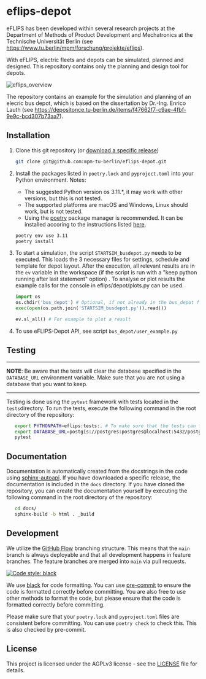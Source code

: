 # eflips-depot

eFLIPS has been developed within several research projects at the Department of Methods of Product Development and
Mechatronics at the Technische Universität Berlin (see https://www.tu.berlin/mpm/forschung/projekte/eflips).

With eFLIPS, electric fleets and depots can be simulated, planned and designed.
This repository contains only the planning and design tool for depots.

![eflips_overview](https://user-images.githubusercontent.com/74250473/236144949-4192e840-0e3d-4b65-9f78-af8e01ad9ef3.png)

The repository contains an example for the simulation and planning of an elecric bus depot, which is based on the
dissertation by Dr.-Ing. Enrico Lauth (see https://depositonce.tu-berlin.de/items/f47662f7-c9ae-4fbf-9e9c-bcd307b73aa7).

## Installation

1. Clone this git repository (or [download a specific release](https://github.com/mpm-tu-berlin/eflips-depot/releases))

    ```bash
    git clone git@github.com:mpm-tu-berlin/eflips-depot.git
    ```
2. Install the packages listed in `poetry.lock` and `pyproject.toml` into your Python environment. Notes:
    - The suggested Python version os 3.11.*, it may work with other versions, but this is not tested.
    - The supported platforms are macOS and Windows, Linux should work, but is not tested.
    - Using the [poetry](https://python-poetry.org/) package manager is recommended. It can be installed accoring to the
      instructions listed [here](https://python-poetry.org/docs/#installing-with-the-official-installer).
    ```bash
    poetry env use 3.11
    poetry install
    ```

3. To start a simulation, the script `STARTSIM_busdepot.py` needs to be executed. This loads the 3 necessary files for
   settings, schedule and template for depot layout. After the execution, all relevant results are in the `ev` variable
   in the workspace (if the script is run with a "keep python running after last statement" option) . To analyse or plot
   results the example calls for the console in eflips/depot/plots.py can be used.
    ```python
    import os
    os.chdir('bus_depot') # Optional, if not already in the bus_depot folder
    exec(open(os.path.join('STARTSIM_busdepot.py')).read())
    
    ev.sl_all() # For example to plot a result
    ```
4. To use eFLIPS-Depot API, see script `bus_depot/user_example.py`
## Testing

---

**NOTE**: Be aware that the tests will clear the database specified in the `DATABASE_URL` environment variable. Make sure that you are not using a database that you want to keep.

---

Testing is done using the `pytest` framework with tests located in the `tests`directory. To run the tests, execute the following command in the root directory of the repository:

```bash
   export PYTHONPATH=eflips:tests:. # To make sure that the tests can find the eflips package
   export DATABASE_URL=postgis://postgres:postgres@localhost:5432/postgres # Or whatever your database URL is
   pytest
```
## Documentation

Documentation is automatically created from the docstrings in the code using [sphinx-autoapi](https://sphinx-autoapi.readthedocs.io/en/latest/). If you have downloaded a specific release, the documentation is included in the `docs` directory. If you have cloned the repository, you can create the documentation yourself by executing the following command in the root directory of the repository:

```bash
   cd docs/
   sphinx-build -b html . _build
```


## Development

We utilize the [GitHub Flow](https://docs.github.com/get-started/quickstart/github-flow) branching structure. This means
that the `main` branch is always deployable and that all development happens in feature branches. The feature branches
are merged into `main` via pull requests.

[![Code style: black](https://img.shields.io/badge/code%20style-black-000000.svg)](https://github.com/psf/black)

We use [black](https://black.readthedocs.io/en/stable/) for code formatting. You can use 
[pre-commit](https://pre-commit.com/) to ensure the code is formatted correctly before committing. You are also free to
use other methods to format the code, but please ensure that the code is formatted correctly before committing.

Please make sure that your `poetry.lock` and `pyproject.toml` files are consistent before committing. You can use `poetry check` to check this. This is also checked by pre-commit.

## License

This project is licensed under the AGPLv3 license - see the [LICENSE](LICENSE.md) file for details.
